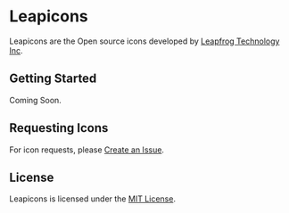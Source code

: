 <h1>Leapicons</h1>
<p>Leapicons are the Open source icons developed by <a href="https://www.lftechnology.com/">Leapfrog Technology Inc</a>.</p>

<h2>Getting Started</h2>
<p>Coming Soon.</p>

<h2>Requesting Icons</h2>
<p>For icon requests, please <a href="https://github.com/leapfrogtechnology/Leapicons/issues/new">Create an Issue</a>.</p>

<h2>License</h2>
<p>Leapicons is licensed under the <a href="https://github.com/leapfrogtechnology/Leapicons/blob/master/License">MIT License</a>.<p>
